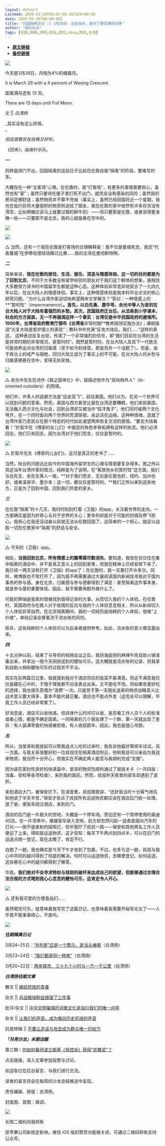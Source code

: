 ```yaml
---
layout: default
Lastmod: 2020-03-28T09:07:08.457928+00:00
date: 2020-03-26T00:00:00Z
title: "归国隔离日记 || 3月26日：远走他乡，是为了更完满的归来"
author: "纵队队长"
tags: [伦敦,隔离,清扬,体验,酒店,nbsp,物资,台湾]
---
```


* [**原文链接**](https://mp.weixin.qq.com/s/uIX05-33BS0imz_uEsxSsw)
* [**备份链接**](http://archive.ph/CTEbx)


![](/images/post/63a6a79698831b7207ca9e14ac97135a.jpg)

今天是3月26日，月相为4%的峨眉月。

It is March 26 with a 4 percent of Waxing Crescent.

距离满月还有 13 天。  

There are 13 days until Full Moon.

文 || _白清扬_  

  

  

_其实没有这么矫情。  
_

_但这首歌实在经典又好听。_

_《回来》，指南针乐队。_

  

  

  

_**一**_

  

同样是闭门不出，回国隔离的这段日子比起在伦敦自我“隔离”的阶段，要难写的多。

大概存在一种“主客场”心理。在伦敦时，我“打客场”，有更多的事情需要担心。虽然也有“家”；虽然只要待在屋子里打死不出门，就完全没有感染的风险；虽然我的房间足够舒适；虽然物资并不算不充裕（事实上，虽然已经回国将近一个星期，我也在临行前将大量囤积的物资转送给了朋友，我在伦敦的家中依然有许多存货没有清空，比如两桶应该马上就要过期的鲜牛奶）——但只要那是伦敦，或者说得更准确一些——只要那不是北京，我的心就是悬在空中的。

![](/images/post/75480f4c0a564ec05d4b7fa3042f2d77.jpg)

![](/images/post/7c5c8524c1dc13cd0449771ebbc5d506.jpg)

△ 当然，还有一个我在伦敦是打客场的合理解释是：我不仅是曼城死忠，我还“代表曼城”在伊蒂哈德球场踢过比赛……我的主场在曼彻斯特啊。  
  

  

_**二**_

  

简单来讲，**我在伦敦的居住、生活、娱乐、深造与情感体验，这一切的目的都是为了回到北京**。不同于大多数没有留学经验的朋友对于我们这个群体的想象，我相信大多数努力读书的中国留学生都是这种心态。这种体验非常诡异地契合了一九四九年以后，在台大陆人的情感体验。事实上，这种情感体验是我本科毕业论文的核心研究问题。“为什么台湾作家迫切地希望两岸文学解冻？”答曰：一种情感上的**“暂时性”（impermanence）**。首先，以白先勇、聂华苓、余光中等人为首的在台大陆人对于大陆有着强烈的乡愁。其次，民国政府迁台后，从法条到小学课本，社会的方方面面，无一不再强调这样一个事实：台湾仅是中华民国政府的避难所。1950年，台湾省政府教育厅颁布《台湾省**非常时期**教育纲领实施办法》；课纲强调“光复大陆是爱护国土的表现”；教科书中充满“反攻大陆后，我们……”这样的表述。 这种表述反复出现，传递了一个非常强烈的信号，即“我们目前在台湾的生活是非常时期的非常情况，是暂时的”。既然是暂时的，在台大陆人及其下一代绝无可能培养出对台湾的归属感（至于如今的绿营，那是另外一个话题了）。但是，由于政治上的戒严与隔绝，回归大陆又成为了事实上的不可能，在台大陆人的乡愁与归属感便悬在空中，变得无处安放。

  

![](/images/post/13746f98aaabde2ec75ab777f5cc167c.jpg)

△ 余光中先生在诗作《我之固体化》中，就描述他作为“双向局外人”（bi-oriented outsiders）的困境。

  

他们中，许多人的逃避方法是“远走高飞”，前往美国。他们以为，在另一个世界可以找到问题的答案。然而，美国与西方甚至比留在台湾还要糟糕。他们来到美国，无法融入西方文化与社会，回到台湾却又被当作“假洋鬼子”。他们同时被两个文化甩开，在一个同时面向两个世界的荒漠徘徊，永远活在边缘。这种种情绪，造就了台湾作家乃至民众在那个特定的时代如此渴望两岸恢复交流的感情。“要去大陆看看！”於梨华在《傅家的女儿们》中塑造的角色李泰拓拥有这样的执念。他们必须回去，他们只有回去，因为台湾对于他们而言，仅仅是暂时的。

  

![](/images/post/ce117e4fc4fa018291b28661e99c8702.jpg)

△ 於梨华先生《傅家的儿女们》。这可是真正的老书了……

  

当然，陆台的问题远比如今的中国海外留学生的心理与情感要复杂得多。我之所以简述当年台湾作家的情况，纯粹是为了说明，在“客居他乡的暂时性”这方面，我们与白先生、余先生等人一致。**对于我们而言，无论是伦敦也好，纽约、加州也好，或者温哥华、墨尔本；这一切，都仅仅是暂时的。**我们之所以来到这些地方，正是为了回到中国，回到我们热爱的家乡。

  

  

_**三**_

  

在伦敦“隔离”的十几天，我时时刻刻盯着《卫报》的app，关注着世界的走向，一方面确实是因为好奇心与对于世界的关心；更多的却是对于可能的封城及停飞担心。我担心在我还没动身以前就无法从伦敦回国了。这简单的一个担心，就足以战胜一切在伦敦家中“隔离”的舒适与安全。

![](/images/post/ce0531931710890b53057978cfe472a9.jpg)

△ 今天的《卫报》app。

相反，**当我回到北京，所有情感上的飘零感尽数消失**。要知道，我现在仅仅住在集中隔离的酒店中，并不是真正意义上的回到家里，但我在精神上已经安顿下来了。我已经一两天没有打开《卫报》的app了；在伦敦时，我一天要打开许多次。同样，微博我也不常打开了，因为我不再需要通过大量阅读国内新闻找寻我对于国内事务的参与感。身在北京，归属感与参与感都得到了满足：甚至隔离这件事本身，就是参与感的重要体现。因此，我不需要再额外做什么了。

可能的弊端是我真的很难找到值得记录的大事，从而切入我的个人体验。在伦敦时，英国政府与伦敦人对于疫情的反应与我的个人体验息息相关，所以从新闻切入个人体验非常自然。在北京隔离期间，我的一切经历是纯粹的个人体验，很难“上价值”，单纯记录会冒着流于流水账的风险。

除非，这些纯粹的个人体验可以为后来者提供参考。如此，流水账的意义便显露出来。

  

  

_**四**_

  

十五分钟以前，结束了与导师的视频会议之后，我将海底捞的麻辣牛肉自助火锅准备出来，并拿出一瓶今天刚刚送到的健怡可乐。这大概就是流水账的记录，但我拿到自助火锅和健怡可乐的过程并不平淡。

其实在前两篇日记里，我就提到我对于酒店供应的饭菜不甚满意。但这不满意我仅仅是藏在心中的，于情于理我都不应该表达出来。又不是吃不饱。但如果有更好吃的选择，我也很乐意偶尔“浪费”一次。只是苦于第一天朋友送来的物资战略意义比战术意义要大得多，基本不能代替正餐。酒店也不能点外卖（这完全可以理解，毕竟工作人员已经非常累了）。

好消息是，酒店可以收快递。但具体什么时间可以收，是否看工作人员个人的标准或者心情，都是不确定因素。一同隔离的几个朋友建了一个群，第一天就出现了差异：有人装满零食的快递被拒收，有人收获颇丰。因此，我也是提心吊胆。

  

  

_**五**_

  

所以，当堂哥和我提起可以帮我送点儿吃的过来时，我告诉他最好寄顺丰试试。另一方面，与我关系很要好的一位叔叔住在隔离酒店附近，他和我说可以亲自为我送来物资。我当然十分开心，但我实在不确定两人能否与我顺利完成“交接”。

因为装在密封性良好的快递盒中，堂哥的物资包顺利通过了层层关卡（一共四层：消毒、安检等各项检查），来到我的面前。然而，叔叔昨天夜里的驱车却遇到了波折。

来到酒店大门，被保安拦下。在语音里，叔叔跟我讲，“还好我当时十分客气地先和他说了半天辛苦，”保安才告诉了叔叔所有运送物资都应该在酒店后门统一处理。道了谢，便驱车绕过酒店，来到后门。

酒店的后门是一片极大的空地，大概是一个停车场。旁边还有一个暂停使用的奥迪4S店。在一片漆黑中，缓缓驱车驶入空地，前方却忽然闪起一竖直直插向汽车的灯光——倒不是直射的探照灯，但毕竟吓了叔叔一跳——保安和其他两名工作人员便迎了上来。得知是运送物资，这才告知：每天下午两点到四点半，可以在后门的运送点统一登记，现在太晚了，肯定不行。

白跑了一趟，我也确实是今天下午才收到了包裹。不过，也多亏这一趟，叔叔与我心中共同的疑问得到了彻底的解决。何时可以运送物资，去哪里登记、如何运送，这些悬在心中的疑问都得到了解答。

毕竟，**我们绝对不会寻求特权与规则的破坏来达成自己的欲望，但能够通过合理合法合规的方式喝到我心心念念的健怡可乐，这肯定令人开心**。

![](/images/post/31f9818b3799637526e3ccfbcbb11fcb.jpg)

△ 还有我可爱的方便食品们……

虽然喝完可乐，就意味着我写完了这篇日记，也意味着我需要开始写论文了——人毕竟不能事事顺心，不是吗。

![](/images/post/0dbfe849d5aa6972976239a0e0fa6892.jpg)

  

  

  

_**往期隔离日记**_

  

3月24~25日：[“N号房”应是一个警示，是当头棒喝](http://mp.weixin.qq.com/s?__biz=MzA4MTkwMzQ3MA==&mid=2654623124&idx=1&sn=c78183c57876e13013eb11b0baa5a3ab&chksm=84431f95b3349683a8943819bdcbd9343c8bfc0b72125717463c4fa30e35aeea46cb3a9a16e6&scene=21#wechat_redirect)（白清扬）

3月23~24日：[“我们都是同一种族”](http://mp.weixin.qq.com/s?__biz=MzA4MTkwMzQ3MA==&mid=2654623115&idx=1&sn=b54bae432b2e03037b37bd66142bd273&chksm=84431f8ab334969c6938634a3f1fe295996cadc5320dc28a0a2762672ca6bac388995f868c74&scene=21#wechat_redirect)（白清扬）

3月20~22日：[两座城市、三十九个小时与一万一千公里](http://mp.weixin.qq.com/s?__biz=MzA4MTkwMzQ3MA==&mid=2654623101&idx=1&sn=b0dcbab31f4b7a7c2dafeb76bafc1688&chksm=84431f7cb334966a661408c5def8c43a82987364c0f53cc939decad0688a0c6e4ff00487d5c4&scene=21#wechat_redirect)（白清扬）

  

  

_**白清扬往期文章**_

  

散文 || [嫁给怒放的青春](http://mp.weixin.qq.com/s?__biz=MzA4MTkwMzQ3MA==&mid=2654622912&idx=1&sn=9a2f5be094ef88fe90374f247799d775&chksm=84431ec1b33497d763a0579bccabe4719ee67872d85911c8f87d27badb8239883028c869ae55&scene=21#wechat_redirect)

杂文 || [肖战极端粉丝做错了三件事](http://mp.weixin.qq.com/s?__biz=MzA4MTkwMzQ3MA==&mid=2654622842&idx=1&sn=0474e90cbc28fec53291082a079bd73d&chksm=84431e7bb334976dadd19ff48ae21d18531a217eb91d9386231066ec1ebc071f959bd5c7f69c&scene=21#wechat_redirect)

批评/杂文 || [中华文明璀璨的诗歌文化是指引我们的唯一向导](http://mp.weixin.qq.com/s?__biz=MzA4MTkwMzQ3MA==&mid=2654622696&idx=2&sn=0c485aad98490ccc6c0db6e14ecb047d&chksm=844319e9b33490ffe3230155ae3537eb3fc0189abc5e89a865451a4103da08b31942fbb01cbf&scene=21#wechat_redirect)

杂文 || [让我们的声音，成为推动历史前进的声音](http://mp.weixin.qq.com/s?__biz=MzA4MTkwMzQ3MA==&mid=2654622570&idx=1&sn=e209cc4d1f9d9635bd448f1569327a3c&chksm=8443196bb334907d6b0e222c746b8b35ce7cfcdd57a907dd926e4ba456bf89810f5d87b77985&scene=21#wechat_redirect)

抗疫特辑 || [不要让造谣与攻击成为群众唯一的权力](http://mp.weixin.qq.com/s?__biz=MzA4MTkwMzQ3MA==&mid=2654622545&idx=1&sn=f2dd01bb9ec4e7d5931ce31fca5a698a&chksm=84431950b3349046c3df444d583f0f57143873cb2316e0a10b476d29c8d35245bb563c56f7cd&scene=21#wechat_redirect)

  

  

_**「月亮沙龙」本期话题**_

  

第三期：[你如何看待波兰斯基《我控诉》获得“凯撒奖”？](http://mp.weixin.qq.com/s?__biz=MzA4MTkwMzQ3MA==&mid=2654622994&idx=1&sn=9908e4ae9193746711b69a0e12e7966f&chksm=84431f13b334960505f2a0d9cbdda7ee4e972e7f6aca0e7353f85b9ed788ebe3e910e0da9648&scene=21#wechat_redirect)

  

点击链接，进入文章参加投票与讨论。  

欢迎各位在后台留言，与我们进行交流。

读者的留言将会在每周的沙龙总结推送中呈现。

  

  

  

责任编辑、排版：白清扬。

封面图、首图：唐颂。

  

![](/images/post/5ed7799448d0eb8119348db31d9492b8.jpg)

长按二维码向我转账

受苹果公司新规定影响，微信 iOS 版的赞赏功能被关闭，可通过二维码转账支持公众号。

